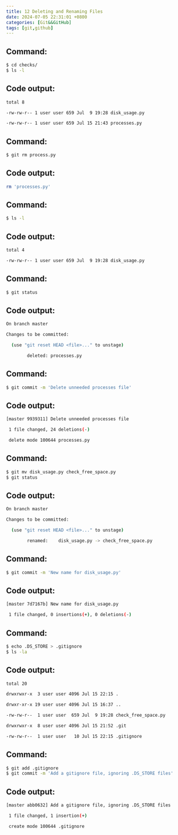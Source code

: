 ```yaml
---
title: 12 Deleting and Renaming Files  
date: 2024-07-05 22:31:01 +0800  
categories: [Git&&GitHub]  
tags: [git,github]  
---
```

## Command:
```bash
$ cd checks/
$ ls -l
```
## Code output:
```bash
total 8

-rw-rw-r-- 1 user user 659 Jul  9 19:28 disk_usage.py

-rw-rw-r-- 1 user user 659 Jul 15 21:43 processes.py
```
## Command:
```bash
$ git rm process.py
```
## Code output:
```bash
rm 'processes.py'
```
## Command:
```bash
$ ls -l 
```
## Code output:
```bash
total 4

-rw-rw-r-- 1 user user 659 Jul  9 19:28 disk_usage.py
```
## Command:
```bash
$ git status
```
## Code output:
```bash
On branch master

Changes to be committed:

  (use "git reset HEAD <file>..." to unstage)

        deleted: processes.py
```
## Command:
```bash
$ git commit -m 'Delete unneeded processes file'
```
## Code output:
```bash
[master 9939311] Delete unneeded processes file

 1 file changed, 24 deletions(-)

 delete mode 100644 processes.py
```
## Command:
```bash
$ git mv disk_usage.py check_free_space.py
$ git status
```
## Code output:
```bash
On branch master

Changes to be committed:

  (use "git reset HEAD <file>..." to unstage)

        renamed:    disk_usage.py -> check_free_space.py
```
## Command:
```bash
$ git commit -m 'New name for disk_usage.py'
```
## Code output:
```bash
[master 7d7167b] New name for disk_usage.py

 1 file changed, 0 insertions(+), 0 deletions(-)
```
## Command:
```bash
$ echo .DS_STORE > .gitignore
$ ls -la
```
## Code output:
```bash
total 20

drwxrwxr-x  3 user user 4096 Jul 15 22:15 .

drwxr-xr-x 19 user user 4096 Jul 15 16:37 ..

-rw-rw-r--  1 user user  659 Jul  9 19:28 check_free_space.py

drwxrwxr-x  8 user user 4096 Jul 15 21:52 .git

-rw-rw-r--  1 user user   10 Jul 15 22:15 .gitignore
```
## Command:
```bash
$ git add .gitignore 
$ git commit -m 'Add a gitignore file, ignoring .DS_STORE files'
```
## Code output:
```bash
[master abb0632] Add a gitignore file, ignoring .DS_STORE files

 1 file changed, 1 insertion(+)

 create mode 100644 .gitignore
```
